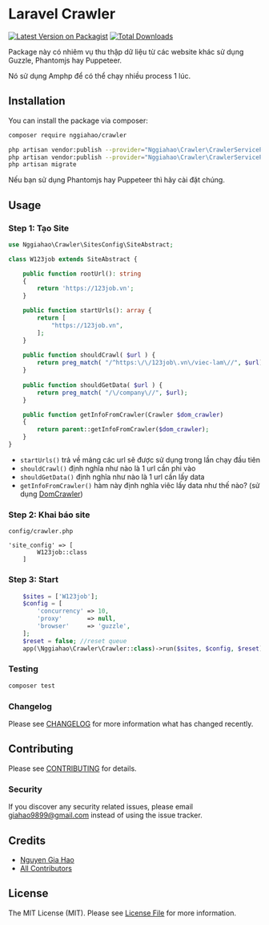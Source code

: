 # Laravel Crawler

[![Latest Version on Packagist](https://img.shields.io/packagist/v/nggiahao/crawler.svg?style=flat-square)](https://packagist.org/packages/nggiahao/crawler)
[![Total Downloads](https://img.shields.io/packagist/dt/nggiahao/crawler.svg?style=flat-square)](https://packagist.org/packages/nggiahao/crawler)

Package này có nhiêm vụ thu thập dữ liệu từ các website khác sử dụng Guzzle, Phantomjs hay Puppeteer.

Nó sử dụng Amphp để có thể chạy nhiều process 1 lúc.
## Installation

You can install the package via composer:

```bash
composer require nggiahao/crawler
```
```bash
php artisan vendor:publish --provider="Nggiahao\Crawler\CrawlerServiceProvider" --tag="config"
php artisan vendor:publish --provider="Nggiahao\Crawler\CrawlerServiceProvider" --tag="migrations"
php artisan migrate
```

Nếu bạn sử dụng Phantomjs hay Puppeteer thì hãy cài đặt chúng.

## Usage
### Step 1: Tạo Site
``` php
use Nggiahao\Crawler\SitesConfig\SiteAbstract;

class W123job extends SiteAbstract {

    public function rootUrl(): string
    {
        return 'https://123job.vn';
    }

    public function startUrls(): array {
        return [
            "https://123job.vn",
        ];
    }
    
    public function shouldCrawl( $url ) {
        return preg_match( "/^https:\/\/123job\.vn\/viec-lam\//", $url) || preg_match( "/^https:\/\/123job\.vn\/company\//", $url);
    }
    
    public function shouldGetData( $url ) {
        return preg_match( "/\/company\//", $url);
    }

    public function getInfoFromCrawler(Crawler $dom_crawler)
    {
        return parent::getInfoFromCrawler($dom_crawler);
    }
}
```
- `startUrls()` trả về mảng các url sẽ được sử dụng trong lần chạy đầu tiên 
- `shouldCrawl()` định nghĩa như nào là 1 url cần phi vào
- `shouldGetData()` định nghĩa như nào là 1 url cần lấy data
- `getInfoFromCrawler()` hàm này định nghĩa viêc lấy data như thế nào? (sử dụng [DomCrawler](https://symfony.com/doc/current/components/dom_crawler.html))

### Step 2: Khai báo site
`config/crawler.php`
```
'site_config' => [
        W123job::class
    ]
```
### Step 3: Start
```php
    $sites = ['W123job'];
    $config = [
        'concurrency' => 10,
        'proxy'       => null,
        'browser'     => 'guzzle',
    ];
    $reset = false; //reset queue
    app(\Nggiahao\Crawler\Crawler::class)->run($sites, $config, $reset);
```

### Testing

``` bash
composer test
```

### Changelog

Please see [CHANGELOG](CHANGELOG.md) for more information what has changed recently.

## Contributing

Please see [CONTRIBUTING](CONTRIBUTING.md) for details.

### Security

If you discover any security related issues, please email giahao9899@gmail.com instead of using the issue tracker.

## Credits

- [Nguyen Gia Hao](https://github.com/nggiahao)
- [All Contributors](../../contributors)

## License

The MIT License (MIT). Please see [License File](LICENSE.md) for more information.